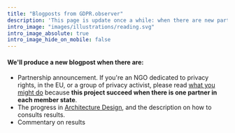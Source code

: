 ```yaml
---
title: "Blogposts from GDPR.observer"
description: 'This page is update once a while: when there are new partners, interfaces, and results'
intro_image: "images/illustrations/reading.svg"
intro_image_absolute: true
intro_image_hide_on_mobile: false
---
```


#### We'll produce a new blogpost when there are:

* Partnership announcement. If you're an NGO dedicated to privacy rights, in the EU, or a group of privacy activist, please read [what you might do](/posts/how-to-replicate-at-european-scale) because **this project succeed when there is one partner in each member state**.
* The progress in [Architecture Design](/posts/gdpro-architecture-design), and the description on how to consults results.
* Commentary on results

